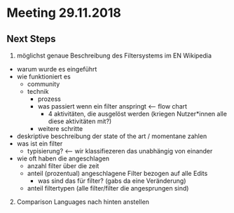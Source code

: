 # Meeting 29.11.2018

## Next Steps

1. möglichst genaue Beschreibung des Filtersystems im EN Wikipedia

* warum wurde es eingeführt
* wie funktioniert es
  * community
  * technik
    * prozess
    * was passiert wenn ein filter anspringt <-- flow chart
      * 4 aktivitäten, die ausgelöst werden (kriegen Nutzer*innen alle diese aktivitäten mit?)
    * weitere schritte
* deskriptive beschreibung der state of the art / momentane zahlen
* was ist ein filter
  * typisierung? <-- wir klassifiezeren das unabhängig von einander
* wie oft haben die angeschlagen
  * anzahl filter über die zeit
  * anteil (prozentual) angeschlagene Filter bezogen auf alle Edits
    * was sind das für filter? (gabs da eine Veränderung)
  * anteil filtertypen (alle filter/filter die angesprungen sind)


2. Comparison Languages nach hinten anstellen
